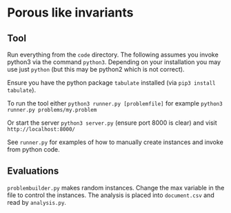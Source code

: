 # Porous like invariants

## Tool
Run everything from the `code` directory. The following assumes you invoke python3 via the command `python3`. Depending on your installation you may use just `python` (but this may be python2 which is not correct).

Ensure you have the python package `tabulate` installed (via `pip3 install tabulate`).

To run the tool either `python3 runner.py [problemfile]` for example `python3 runner.py problems/my.problem`

Or start the server `python3 server.py` (ensure port 8000 is clear) and visit `http://localhost:8000/`

See `runner.py` for examples of how to manually create instances and invoke from python code.

## Evaluations

`problembuilder.py` makes random instances. Change the max variable in the file to control the instances. The analysis is placed into `document.csv` and read by `analysis.py`.



